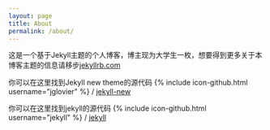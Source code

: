 ```yaml
---
layout: page
title: About
permalink: /about/
---
```


这是一个基于Jekyll主题的个人博客，博主现为大学生一枚，想要得到更多关于本博客主题的信息请移步[jekyllrb.com](http://jekyllrb.com/)

你可以在这里找到Jekyll new theme的源代码
{% include icon-github.html username="jglovier" %} /
[jekyll-new](https://github.com/jglovier/jekyll-new)

你可以在这里找到jekyll的源代码
{% include icon-github.html username="jekyll" %} /
[jekyll](https://github.com/jekyll/jekyll)
